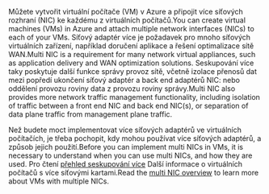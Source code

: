 <span data-ttu-id="ebadf-101">Můžete vytvořit virtuální počítače (VM) v Azure a připojit více síťových rozhraní (NIC) ke každému z virtuálních počítačů.</span><span class="sxs-lookup"><span data-stu-id="ebadf-101">You can create virtual machines (VMs) in Azure and attach multiple network interfaces (NICs) to each of your VMs.</span></span> <span data-ttu-id="ebadf-102">Síťový adaptér více je požadavek pro mnoho síťových virtuálních zařízení, například doručení aplikace a řešení optimalizace sítě WAN.</span><span class="sxs-lookup"><span data-stu-id="ebadf-102">Multi NIC is a requirement for many network virtual appliances, such as application delivery and WAN optimization solutions.</span></span> <span data-ttu-id="ebadf-103">Seskupování více taky poskytuje další funkce správy provoz sítě, včetně izolace přenosů dat mezi popředí ukončení síťový adaptér a back end adaptérů NIC: nebo oddělení provozu roviny data z provozu roviny správy.</span><span class="sxs-lookup"><span data-stu-id="ebadf-103">Multi NIC also provides more network traffic management functionality, including isolation of traffic between a front end NIC and back end NIC(s), or separation of data plane traffic from management plane traffic.</span></span>

<span data-ttu-id="ebadf-104">Než budete moct implementovat více síťových adaptérů ve virtuálních počítačích, je třeba pochopit, kdy mohou používat více síťových adaptérů, a způsob jejich použití.</span><span class="sxs-lookup"><span data-stu-id="ebadf-104">Before you can implement multi NICs in VMs, it is necessary to understand when you can use multi NICs, and how they are used.</span></span> <span data-ttu-id="ebadf-105">Pro čtení [přehled seskupování více](../articles/virtual-network/virtual-networks-multiple-nics.md) Další informace o virtuálních počítačů s více síťovými kartami.</span><span class="sxs-lookup"><span data-stu-id="ebadf-105">Read the [multi NIC overview](../articles/virtual-network/virtual-networks-multiple-nics.md) to learn more about VMs with multiple NICs.</span></span>


